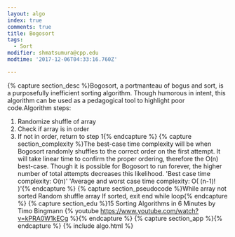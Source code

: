 ```yaml
---
layout: algo
index: true
comments: true
title: Bogosort
tags:
  - Sort
modifier: shmatsumura@cpp.edu
modtime: '2017-12-06T04:33:16.760Z'

---
```

{% capture section_desc %}Bogosort, a portmanteau of bogus and sort, is a purposefully inefficient sorting algorithm.  Though humorous in intent, this algorithm can be used as a pedagogical tool to highlight poor code.Algorithm steps:
1.	Randomize shuffle of array
2.	Check if array is in order
3.	If not in order, return to step 1{% endcapture %}
{% capture section_complexity %}The best-case time complexity will be when Bogosort randomly shuffles to the correct order on the first attempt.  It will take linear time to confirm the proper ordering, therefore the O(n) best-case.  Though it is possible for Bogosort to run forever, the higher number of total attempts decreases this likelihood.
'Best case time complexity: O(n)'
'Average and worst case time complexity: O( (n-1)! )'{% endcapture %}
{% capture section_pseudocode %}While array not sorted
Random shuffle array
If sorted, exit end while loop{% endcapture %}
{% capture section_edu %}15 Sorting Algorithms in 6 Minutes
by Timo Bingmann
{% youtube https://www.youtube.com/watch?v=kPRA0W1kECg %}{% endcapture %}
{% capture section_app %}{% endcapture %}
{% include algo.html %}